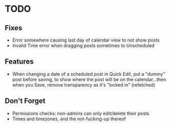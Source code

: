 # TODO

## Fixes

-   Error somewhere causing last day of calendar view to not show posts
-   Invalid Time error when dragging posts sometimes to Unscheduled

## Features

-   When changing a date of a scheduled post in Quick Edit, put a "dummy" post before saving, to show where the post will be on the calendar...then when you Save, remove transparency as it's "locked in" (refetched)

## Don't Forget

-   Permissions checks: non-admins can only edit/delete their posts
-   Times and timezones, and the not-fucking-up thereof
